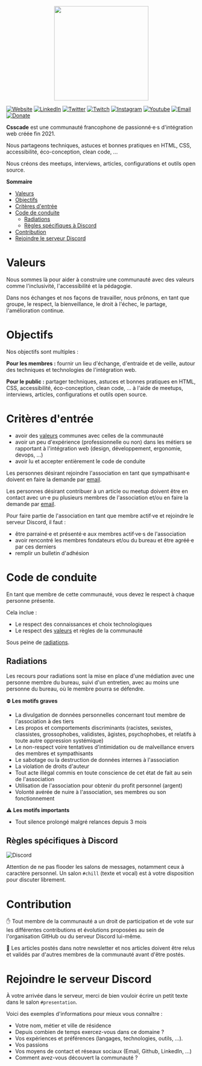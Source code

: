 <p align="center">
  <img src="https://drive.google.com/uc?export=view&id=19m-4iufB04Sr6jqduUOggNMVa-_VJ1mM" width="250">  
</p>

[![Website](https://img.shields.io/badge/https://csscade.fr-59B7D4.svg)](https://csscade.fr)
[![LinkedIn](https://img.shields.io/badge/@csscade-1F74B3.svg?logo=linkedin&logoColor=ffffff)](https://www.linkedin.com/company/csscade/)
[![Twitter](https://img.shields.io/badge/@csscade-2EA1F2.svg?logo=twitter&logoColor=ffffff)](https://twitter.com/csscade)
[![Twitch](https://img.shields.io/badge/@csscade-8C44F7.svg?logo=twitch&logoColor=ffffff)](https://www.twitch.tv/csscade)
[![Instagram](https://img.shields.io/badge/@csscade-d93175.svg?logo=instagram&logoColor=ffffff)](https://www.instagram.com/csscade)
[![Youtube](https://img.shields.io/badge/@csscade-F60104.svg?logo=youtube&logoColor=ffffff)](https://www.youtube.com/channel/UCDgBzL6l2Lo1gcYXU-w94wQ)
[![Email](https://img.shields.io/badge/hello@csscade.fr-DE4033.svg?logo=gmail&logoColor=ffffff)](mailto:hello@csscade.fr)
[![Donate](https://img.shields.io/badge/donate-<3-DE4033.svg)](https://www.helloasso.com/associations/csscade/formulaires/1)


__Csscade__ est une communauté francophone de passionné·e·s d'intégration web créée fin 2021.

Nous partageons techniques, astuces et bonnes pratiques en HTML, CSS, accessibilité, éco-conception, clean code, ...

Nous créons des meetups, interviews, articles, configurations et outils open source.

<!-- START doctoc generated TOC please keep comment here to allow auto update -->
<!-- DON'T EDIT THIS SECTION, INSTEAD RE-RUN doctoc TO UPDATE -->
**Sommaire**

- [Valeurs](#valeurs)
- [Objectifs](#objectifs)
- [Critères d'entrée](#critères-dentrée)
- [Code de conduite](#code-de-conduite)
  - [Radiations](#radiations)
  - [Règles spécifiques à Discord](#règles-spécifiques-à-discord)
- [Contribution](#contribution)
- [Rejoindre le serveur Discord](#rejoindre-le-serveur-discord)

<!-- END doctoc generated TOC please keep comment here to allow auto update -->

# Valeurs

Nous sommes là pour aider à construire une communauté avec des valeurs comme l'inclusivité, l'accessibilité et la pédagogie.

Dans nos échanges et nos façons de travailler, nous prônons, en tant que groupe, le respect, la bienveillance, le droit à l'échec, le partage, l'amélioration continue.

# Objectifs

Nos objectifs sont multiples :

__Pour les membres :__ fournir un lieu d'échange, d'entraide et de veille, autour des techniques et technologies de l'intégration web.

__Pour le public :__ partager techniques, astuces et bonnes pratiques en HTML, CSS, accessibilité, éco-conception, clean code, ...
à l'aide de meetups, interviews, articles, configurations et outils open source.

# Critères d'entrée

* avoir des [valeurs](#valeurs) communes avec celles de la communauté
* avoir un peu d'expérience (professionnelle ou non) dans les métiers se rapportant à l'intégration web (design, développement, ergonomie, devops, ...)
* avoir lu et accepter entièrement le code de conduite

Les personnes désirant rejoindre l'association en tant que sympathisant·e doivent en faire la demande par [email](mailto:hello@csscade.fr).

Les personnes désirant contribuer à un article ou meetup doivent être en contact avec un·e pu plusieurs membres de l'association et/ou en faire la demande par [email](mailto:hello@csscade.fr).

Pour faire partie de l'association en tant que membre actif·ve et rejoindre le serveur Discord, il faut :
* être parrainé·e et présenté·e aux membres actif·ve·s de l'association
* avoir rencontré les membres fondateurs et/ou du bureau et être agréé·e par ces derniers
* remplir un bulletin d'adhésion

# Code de conduite

En tant que membre de cette communauté, vous devez le respect à chaque personne présente.

Cela inclue :

* Le respect des connaissances et choix technologiques
* Le respect des [valeurs](#valeurs) et règles de la communauté 

Sous peine de [radiations](#radiations).

## Radiations

Les recours pour radiations sont la mise en place d'une médiation avec une personne membre du bureau, suivi d'un entretien, avec au moins une personne du bureau, où le membre pourra se défendre.

⛔ __Les motifs graves__

* La divulgation de données personnelles concernant tout membre de l'association à des tiers
* Les propos et comportements discriminants (racistes, sexistes, classistes, grossophobes, validistes, âgistes, psychophobes, et relatifs à toute autre oppression systémique)
* Le non-respect voire tentatives d'intimidation ou de malveillance envers des membres et sympathisants
* Le sabotage ou la destruction de données internes à l'association
* La violation de droits d'auteur
* Tout acte illégal commis en toute conscience de cet état de fait au sein de l'association
* Utilisation de l'association pour obtenir du profit personnel (argent)
* Volonté avérée de nuire à l'association, ses membres ou son fonctionnement

⚠️ __Les motifs importants__

* Tout silence prolongé malgré relances depuis 3 mois

## Règles spécifiques à Discord

![Discord](https://img.shields.io/badge/@csscade-5865F2.svg?logo=discord&logoColor=ffffff)

Attention de ne pas flooder les salons de messages, notamment ceux à caractère personnel. Un salon `#chill` (texte et vocal) est à votre disposition pour discuter librement.

# Contribution

✋ Tout membre de la communauté a un droit de participation et de vote sur les différentes contributions et évolutions proposées au sein de l'organisation GitHub ou du serveur Discord lui-même.

📝 Les articles postés dans notre newsletter et nos articles doivent être relus et validés par d'autres membres de la communauté avant d'être postés.

# Rejoindre le serveur Discord

À votre arrivée dans le serveur, merci de bien vouloir écrire un petit texte dans le salon `#presentation`. 

Voici des exemples d'informations pour mieux vous connaître :

* Votre nom, métier et ville de résidence
* Depuis combien de temps exercez-vous dans ce domaine ?
* Vos expériences et préférences (langages, technologies, outils, ...).
* Vos passions
* Vos moyens de contact et réseaux sociaux (Email, Github, LinkedIn, ...)
* Comment avez-vous découvert la communauté ?
